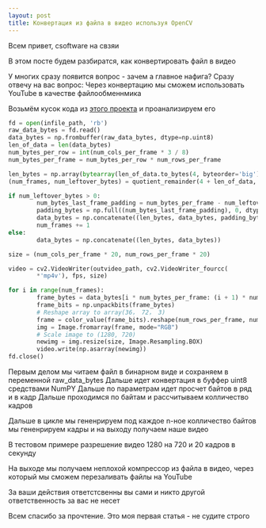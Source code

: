 ```yaml
---
layout: post
title: Конвертация из файла в видео используя OpenCV
---
```


Всем привет, csoftware на свзяи

В этом посте будем разбиратся, как конвертировать файл в видео

У многих сразу появится вопрос - зачем а главное нафига?
Сразу отвечу на вас вопрос: Через конвертацию мы сможем использовать YouTube в качестве файлообменнмика

Возьмём кусок кода из [этого проекта](https://github.com/lewangdev/youtube-drive) и проанализируем его

```python
fd = open(infile_path, 'rb')
raw_data_bytes = fd.read()
data_bytes = np.frombuffer(raw_data_bytes, dtype=np.uint8)
len_of_data = len(data_bytes)
num_bytes_per_row = int(num_cols_per_frame * 3 / 8)
num_bytes_per_frame = num_bytes_per_row * num_rows_per_frame

len_bytes = np.array(bytearray(len_of_data.to_bytes(4, byteorder='big')), dtype=np.uint8)
(num_frames, num_leftover_bytes) = quotient_remainder(4 + len_of_data, num_bytes_per_frame)

if num_leftover_bytes > 0:
        num_bytes_last_frame_padding = num_bytes_per_frame - num_leftover_bytes
        padding_bytes = np.full((num_bytes_last_frame_padding), 0, dtype=np.uint8)
        data_bytes = np.concatenate((len_bytes, data_bytes, padding_bytes))
        num_frames += 1
else:
        data_bytes = np.concatenate((len_bytes, data_bytes))

size = (num_cols_per_frame * 20, num_rows_per_frame * 20)

video = cv2.VideoWriter(outvideo_path, cv2.VideoWriter_fourcc(
        *'mp4v'), fps, size)

for i in range(num_frames):
        frame_bytes = data_bytes[i * num_bytes_per_frame: (i + 1) * num_bytes_per_frame]
        frame_bits = np.unpackbits(frame_bytes)
        # Reshape array to array(36， 72， 3)
        frame = color_value(frame_bits).reshape(num_rows_per_frame, num_cols_per_frame, 3)
        img = Image.fromarray(frame, mode="RGB")
        # Scale image to (1280, 720)
        newimg = img.resize(size, Image.Resampling.BOX)
        video.write(np.asarray(newimg))
fd.close()
```

Первым делом мы читаем файл в бинарном виде и сохраняем в переменной raw_data_bytes
Дальше идет конвертация в буффер uint8 средствами NumPY
Дальше по параметрам идет просчет байтов в ряд и в кадр
Дальше проходимся по байтам и рассчитываем колличество кадров

Дальше в цикле мы гененрируем под каждое n-ное колличество байтов мы гененрируем кадры и на выходу получаем наше видео

В тестовом примере разрешение видео 1280 на 720 и 20 кадров в секунду

На выходе мы получаем неплохой компрессор из файла в видео, через который мы сможем перезаливать файлы на YouTube

За ваши действия ответстсвенны вы сами и никто другой ответственность за вас не несет

Всем спасибо за прочтение. Это моя первая статья - не судите строго

